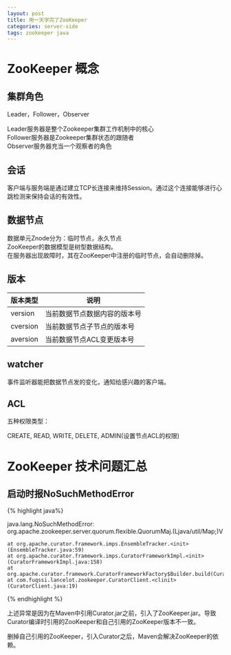 ```yaml
---
layout: post
title: 用一天学完了ZooKeeper
categories: server-side
tags: zookeeper java
---
```

# ZooKeeper 概念
## 集群角色
Leader，Follower，Observer

Leader服务器是整个Zookeeper集群工作机制中的核心  
Follower服务器是Zookeeper集群状态的跟随者  
Observer服务器充当一个观察者的角色  

## 会话
客户端与服务端是通过建立TCP长连接来维持Session。通过这个连接能够进行心跳检测来保持会话的有效性。

## 数据节点
数据单元Znode分为：临时节点，永久节点  
ZooKeeper的数据模型是树型数据结构。  
在服务器出现故障时，其在ZooKeeper中注册的临时节点，会自动删除掉。

## 版本
| 版本类型 | 说明 |
| -- | -- |
| version  | 当前数据节点数据内容的版本号 |
| cversion | 当前数据节点子节点的版本号  |
| aversion | 当前数据节点ACL变更版本号 |

## watcher

事件监听器能把数据节点发的变化，通知给感兴趣的客户端。

## ACL

五种权限类型：

CREATE, READ, WRITE, DELETE, ADMIN(设置节点ACL的权限)



# ZooKeeper 技术问题汇总

## 启动时报NoSuchMethodError

{% highlight java%}

java.lang.NoSuchMethodError: org.apache.zookeeper.server.quorum.flexible.QuorumMaj.<init>(Ljava/util/Map;)V

    at org.apache.curator.framework.imps.EnsembleTracker.<init>(EnsembleTracker.java:59)
    at org.apache.curator.framework.imps.CuratorFrameworkImpl.<init>(CuratorFrameworkImpl.java:158)
    at org.apache.curator.framework.CuratorFrameworkFactory$Builder.build(CuratorFrameworkFactory.java:156)
    at com.fuqssi.lancelot.zookeeper.CuratorClient.<clinit>(CuratorClient.java:19)
{% endhighlight %}

上述异常是因为在Maven中引用Curator.jar之前，引入了ZooKeeper.jar。导致Curator编译时引用的ZooKeeper和自己引用的ZooKeeper版本不一致。

删掉自己引用的ZooKeeper，引入Curator之后，Maven会解决ZooKeeper的依赖。


